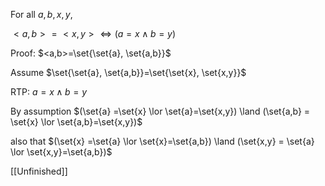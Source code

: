 For all $a, b, x, y$,

$<a,b>=<x,y> \iff (a=x \land b=y)$

Proof:
$<a,b>=\set{\set{a}, \set{a,b}}$

Assume $\set{\set{a}, \set{a,b}}=\set{\set{x}, \set{x,y}}$

RTP: $a=x \land b=y$

By assumption $(\set{a} =\set{x} \lor \set{a}=\set{x,y}) \land (\set{a,b} = \set{x} \lor \set{a,b}=\set{x,y})$

also that $(\set{x} =\set{a} \lor \set{x}=\set{a,b}) \land (\set{x,y} = \set{a} \lor \set{x,y}=\set{a,b})$

[[Unfinished]]